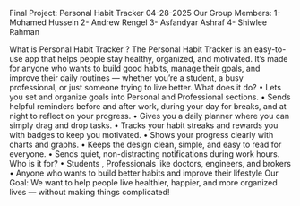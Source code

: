 Final Project: Personal Habit Tracker    04-28-2025
Our Group Members:
1-	Mohamed Hussein
2-	Andrew Rengel
3-	Asfandyar Ashraf 
4-	Shiwlee Rahman

What is Personal Habit Tracker ?
The Personal Habit Tracker is an easy-to-use app that helps people stay healthy, organized, and motivated. It’s made for anyone who wants to build good habits, manage their goals, and improve their daily routines — whether you’re a student, a busy professional, or just someone trying to live better.
What does it do?
•	Lets you set and organize goals into Personal and Professional sections.
•	Sends helpful reminders before and after work, during your day for breaks, and at night to reflect on your progress.
•	Gives you a daily planner where you can simply drag and drop tasks.
•	Tracks your habit streaks and rewards you with badges to keep you motivated.
•	Shows your progress clearly with charts and graphs.
•	Keeps the design clean, simple, and easy to read for everyone.
•	Sends quiet, non-distracting notifications during work hours.
Who is it for?
•	Students , Professionals like doctors, engineers, and brokers
•	Anyone who wants to build better habits and improve their lifestyle
Our Goal:
We want to help people live healthier, happier, and more organized lives — without making things complicated!

